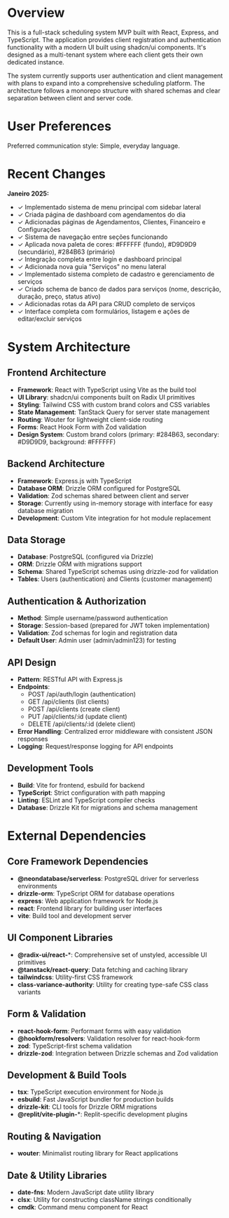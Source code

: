 # Overview

This is a full-stack scheduling system MVP built with React, Express, and TypeScript. The application provides client registration and authentication functionality with a modern UI built using shadcn/ui components. It's designed as a multi-tenant system where each client gets their own dedicated instance.

The system currently supports user authentication and client management with plans to expand into a comprehensive scheduling platform. The architecture follows a monorepo structure with shared schemas and clear separation between client and server code.

# User Preferences

Preferred communication style: Simple, everyday language.

# Recent Changes

**Janeiro 2025:**
- ✓ Implementado sistema de menu principal com sidebar lateral
- ✓ Criada página de dashboard com agendamentos do dia
- ✓ Adicionadas páginas de Agendamentos, Clientes, Financeiro e Configurações
- ✓ Sistema de navegação entre seções funcionando
- ✓ Aplicada nova paleta de cores: #FFFFFF (fundo), #D9D9D9 (secundário), #284B63 (primário)
- ✓ Integração completa entre login e dashboard principal
- ✓ Adicionada nova guia "Serviços" no menu lateral
- ✓ Implementado sistema completo de cadastro e gerenciamento de serviços
- ✓ Criado schema de banco de dados para serviços (nome, descrição, duração, preço, status ativo)
- ✓ Adicionadas rotas da API para CRUD completo de serviços
- ✓ Interface completa com formulários, listagem e ações de editar/excluir serviços

# System Architecture

## Frontend Architecture
- **Framework**: React with TypeScript using Vite as the build tool
- **UI Library**: shadcn/ui components built on Radix UI primitives
- **Styling**: Tailwind CSS with custom brand colors and CSS variables
- **State Management**: TanStack Query for server state management
- **Routing**: Wouter for lightweight client-side routing
- **Forms**: React Hook Form with Zod validation
- **Design System**: Custom brand colors (primary: #284B63, secondary: #D9D9D9, background: #FFFFFF)

## Backend Architecture
- **Framework**: Express.js with TypeScript
- **Database ORM**: Drizzle ORM configured for PostgreSQL
- **Validation**: Zod schemas shared between client and server
- **Storage**: Currently using in-memory storage with interface for easy database migration
- **Development**: Custom Vite integration for hot module replacement

## Data Storage
- **Database**: PostgreSQL (configured via Drizzle)
- **ORM**: Drizzle ORM with migrations support
- **Schema**: Shared TypeScript schemas using drizzle-zod for validation
- **Tables**: Users (authentication) and Clients (customer management)

## Authentication & Authorization
- **Method**: Simple username/password authentication
- **Storage**: Session-based (prepared for JWT token implementation)
- **Validation**: Zod schemas for login and registration data
- **Default User**: Admin user (admin/admin123) for testing

## API Design
- **Pattern**: RESTful API with Express.js
- **Endpoints**: 
  - POST /api/auth/login (authentication)
  - GET /api/clients (list clients)
  - POST /api/clients (create client)
  - PUT /api/clients/:id (update client)
  - DELETE /api/clients/:id (delete client)
- **Error Handling**: Centralized error middleware with consistent JSON responses
- **Logging**: Request/response logging for API endpoints

## Development Tools
- **Build**: Vite for frontend, esbuild for backend
- **TypeScript**: Strict configuration with path mapping
- **Linting**: ESLint and TypeScript compiler checks
- **Database**: Drizzle Kit for migrations and schema management

# External Dependencies

## Core Framework Dependencies
- **@neondatabase/serverless**: PostgreSQL driver for serverless environments
- **drizzle-orm**: TypeScript ORM for database operations
- **express**: Web application framework for Node.js
- **react**: Frontend library for building user interfaces
- **vite**: Build tool and development server

## UI Component Libraries
- **@radix-ui/react-***: Comprehensive set of unstyled, accessible UI primitives
- **@tanstack/react-query**: Data fetching and caching library
- **tailwindcss**: Utility-first CSS framework
- **class-variance-authority**: Utility for creating type-safe CSS class variants

## Form & Validation
- **react-hook-form**: Performant forms with easy validation
- **@hookform/resolvers**: Validation resolver for react-hook-form
- **zod**: TypeScript-first schema validation
- **drizzle-zod**: Integration between Drizzle schemas and Zod validation

## Development & Build Tools
- **tsx**: TypeScript execution environment for Node.js
- **esbuild**: Fast JavaScript bundler for production builds
- **drizzle-kit**: CLI tools for Drizzle ORM migrations
- **@replit/vite-plugin-***: Replit-specific development plugins

## Routing & Navigation
- **wouter**: Minimalist routing library for React applications

## Date & Utility Libraries
- **date-fns**: Modern JavaScript date utility library
- **clsx**: Utility for constructing className strings conditionally
- **cmdk**: Command menu component for React